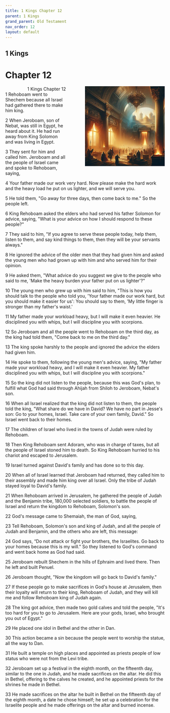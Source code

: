 ```yaml
---
title: 1 Kings Chapter 12
parent: 1 Kings
grand_parent: Old Testament
nav_order: 12
layout: default
---
```


## 1 Kings

# Chapter 12

<div style="clear: both; text-align: right;">
    <div style="max-width: 50%; height: auto; float: right; margin: 0 0 10px 10px; padding-left: 10%;">
        <img src="/assets/Image/1 Kings/500/12.jpg" alt="1 Kings Chapter 12" class="chapter-image">
    </div>
    <figcaption style="font-size: 14px; text-align: right;">1 Kings Chapter 12</figcaption>
</div>
1 Rehoboam went to Shechem because all Israel had gathered there to make him king.

2 When Jeroboam, son of Nebat, was still in Egypt, he heard about it. He had run away from King Solomon and was living in Egypt.

3 They sent for him and called him. Jeroboam and all the people of Israel came and spoke to Rehoboam, saying,

4 Your father made our work very hard. Now please make the hard work and the heavy load he put on us lighter, and we will serve you.

5 He told them, "Go away for three days, then come back to me." So the people left.

6 King Rehoboam asked the elders who had served his father Solomon for advice, saying, "What is your advice on how I should respond to these people?"

7 They said to him, "If you agree to serve these people today, help them, listen to them, and say kind things to them, then they will be your servants always."

8 He ignored the advice of the older men that they had given him and asked the young men who had grown up with him and who served him for their opinion.

9 He asked them, "What advice do you suggest we give to the people who said to me, 'Make the heavy burden your father put on us lighter'?"

10 The young men who grew up with him said to him, "This is how you should talk to the people who told you, 'Your father made our work hard, but you should make it easier for us': You should say to them, 'My little finger is stronger than my father's waist.'

11 My father made your workload heavy, but I will make it even heavier. He disciplined you with whips, but I will discipline you with scorpions.

12 So Jeroboam and all the people went to Rehoboam on the third day, as the king had told them, "Come back to me on the third day."

13 The king spoke harshly to the people and ignored the advice the elders had given him.

14 He spoke to them, following the young men's advice, saying, "My father made your workload heavy, and I will make it even heavier. My father disciplined you with whips, but I will discipline you with scorpions."

15 So the king did not listen to the people, because this was God's plan, to fulfill what God had said through Ahijah from Shiloh to Jeroboam, Nebat's son.

16 When all Israel realized that the king did not listen to them, the people told the king, "What share do we have in David? We have no part in Jesse's son: Go to your homes, Israel. Take care of your own family, David." So Israel went back to their homes.

17 The children of Israel who lived in the towns of Judah were ruled by Rehoboam.

18 Then King Rehoboam sent Adoram, who was in charge of taxes, but all the people of Israel stoned him to death. So King Rehoboam hurried to his chariot and escaped to Jerusalem.

19 Israel turned against David's family and has done so to this day.

20 When all of Israel learned that Jeroboam had returned, they called him to their assembly and made him king over all Israel. Only the tribe of Judah stayed loyal to David's family.

21 When Rehoboam arrived in Jerusalem, he gathered the people of Judah and the Benjamin tribe, 180,000 selected soldiers, to battle the people of Israel and return the kingdom to Rehoboam, Solomon's son.

22 God's message came to Shemaiah, the man of God, saying,

23 Tell Rehoboam, Solomon's son and king of Judah, and all the people of Judah and Benjamin, and the others who are left, this message:

24 God says, “Do not attack or fight your brothers, the Israelites. Go back to your homes because this is my will." So they listened to God's command and went back home as God had said.

25 Jeroboam rebuilt Shechem in the hills of Ephraim and lived there. Then he left and built Penuel.

26 Jeroboam thought, "Now the kingdom will go back to David's family."

27 If these people go to make sacrifices in God's house at Jerusalem, then their loyalty will return to their king, Rehoboam of Judah, and they will kill me and follow Rehoboam king of Judah again.

28 The king got advice, then made two gold calves and told the people, "It's too hard for you to go to Jerusalem. Here are your gods, Israel, who brought you out of Egypt."

29 He placed one idol in Bethel and the other in Dan.

30 This action became a sin because the people went to worship the statue, all the way to Dan.

31 He built a temple on high places and appointed as priests people of low status who were not from the Levi tribe.

32 Jeroboam set up a festival in the eighth month, on the fifteenth day, similar to the one in Judah, and he made sacrifices on the altar. He did this in Bethel, offering to the calves he created, and he appointed priests for the shrines he made in Bethel.

33 He made sacrifices on the altar he built in Bethel on the fifteenth day of the eighth month, a date he chose himself; he set up a celebration for the Israelite people and he made offerings on the altar and burned incense.


